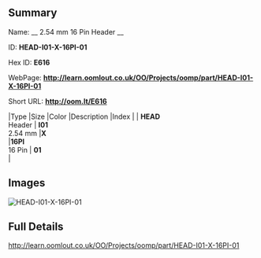 

## Summary
 
Name: __ 2.54 mm 16 Pin Header __

ID: __HEAD-I01-X-16PI-01__

Hex ID: __E616__

WebPage: __http://learn.oomlout.co.uk/OO/Projects/oomp/part/HEAD-I01-X-16PI-01__

Short URL: __http://oom.lt/E616__


|Type   |Size   |Color   |Description   |Index   |
| __HEAD__ <br>Header  | __I01__<br>2.54 mm   |__X__<br>    |__16PI__<br>16 Pin    | __01__<br>  |


## Images
![HEAD-I01-X-16PI-01](http://oomlout.com/oomp-gen/parts/HEAD-I01-X-16PI-01/HEAD-I01-X-16PI-01_420.jpg)

## Full Details

 http://learn.oomlout.co.uk/OO/Projects/oomp/part/HEAD-I01-X-16PI-01

